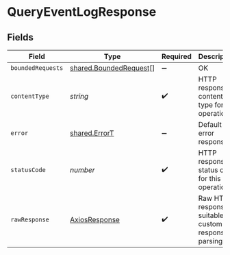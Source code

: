 # QueryEventLogResponse


## Fields

| Field                                                                   | Type                                                                    | Required                                                                | Description                                                             |
| ----------------------------------------------------------------------- | ----------------------------------------------------------------------- | ----------------------------------------------------------------------- | ----------------------------------------------------------------------- |
| `boundedRequests`                                                       | [shared.BoundedRequest](../../../sdk/models/shared/boundedrequest.md)[] | :heavy_minus_sign:                                                      | OK                                                                      |
| `contentType`                                                           | *string*                                                                | :heavy_check_mark:                                                      | HTTP response content type for this operation                           |
| `error`                                                                 | [shared.ErrorT](../../../sdk/models/shared/errort.md)                   | :heavy_minus_sign:                                                      | Default error response                                                  |
| `statusCode`                                                            | *number*                                                                | :heavy_check_mark:                                                      | HTTP response status code for this operation                            |
| `rawResponse`                                                           | [AxiosResponse](https://axios-http.com/docs/res_schema)                 | :heavy_check_mark:                                                      | Raw HTTP response; suitable for custom response parsing                 |